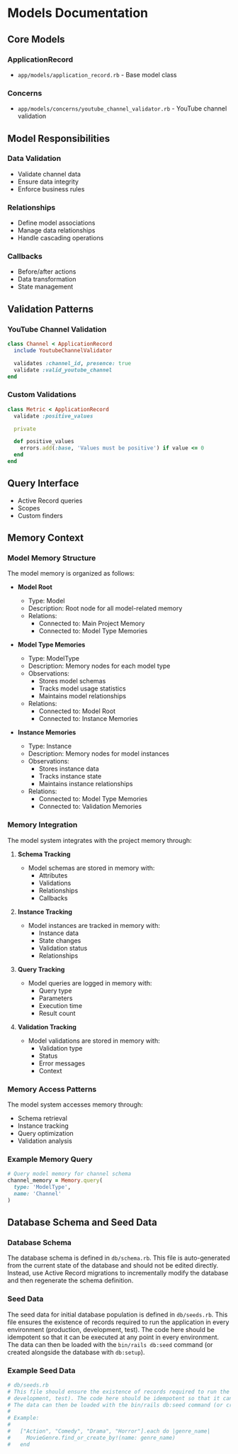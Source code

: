 # Models Documentation

## Core Models

### ApplicationRecord
- `app/models/application_record.rb` - Base model class

### Concerns
- `app/models/concerns/youtube_channel_validator.rb` - YouTube channel validation

## Model Responsibilities

### Data Validation
- Validate channel data
- Ensure data integrity
- Enforce business rules

### Relationships
- Define model associations
- Manage data relationships
- Handle cascading operations

### Callbacks
- Before/after actions
- Data transformation
- State management

## Validation Patterns

### YouTube Channel Validation
```ruby
class Channel < ApplicationRecord
  include YoutubeChannelValidator

  validates :channel_id, presence: true
  validate :valid_youtube_channel
end
```

### Custom Validations
```ruby
class Metric < ApplicationRecord
  validate :positive_values

  private

  def positive_values
    errors.add(:base, 'Values must be positive') if value <= 0
  end
end
```

## Query Interface
- Active Record queries
- Scopes
- Custom finders

## Memory Context

### Model Memory Structure
The model memory is organized as follows:

- **Model Root**
  - Type: Model
  - Description: Root node for all model-related memory
  - Relations:
    - Connected to: Main Project Memory
    - Connected to: Model Type Memories

- **Model Type Memories**
  - Type: ModelType
  - Description: Memory nodes for each model type
  - Observations:
    - Stores model schemas
    - Tracks model usage statistics
    - Maintains model relationships
  - Relations:
    - Connected to: Model Root
    - Connected to: Instance Memories

- **Instance Memories**
  - Type: Instance
  - Description: Memory nodes for model instances
  - Observations:
    - Stores instance data
    - Tracks instance state
    - Maintains instance relationships
  - Relations:
    - Connected to: Model Type Memories
    - Connected to: Validation Memories

### Memory Integration
The model system integrates with the project memory through:

1. **Schema Tracking**
   - Model schemas are stored in memory with:
     - Attributes
     - Validations
     - Relationships
     - Callbacks

2. **Instance Tracking**
   - Model instances are tracked in memory with:
     - Instance data
     - State changes
     - Validation status
     - Relationships

3. **Query Tracking**
   - Model queries are logged in memory with:
     - Query type
     - Parameters
     - Execution time
     - Result count

4. **Validation Tracking**
   - Model validations are stored in memory with:
     - Validation type
     - Status
     - Error messages
     - Context

### Memory Access Patterns
The model system accesses memory through:
- Schema retrieval
- Instance tracking
- Query optimization
- Validation analysis

### Example Memory Query
```ruby
# Query model memory for channel schema
channel_memory = Memory.query(
  type: 'ModelType',
  name: 'Channel'
)
```

## Database Schema and Seed Data

### Database Schema
The database schema is defined in `db/schema.rb`. This file is auto-generated from the current state of the database and should not be edited directly. Instead, use Active Record migrations to incrementally modify the database and then regenerate the schema definition.

### Seed Data
The seed data for initial database population is defined in `db/seeds.rb`. This file ensures the existence of records required to run the application in every environment (production, development, test). The code here should be idempotent so that it can be executed at any point in every environment. The data can then be loaded with the `bin/rails db:seed` command (or created alongside the database with `db:setup`).

### Example Seed Data
```ruby
# db/seeds.rb
# This file should ensure the existence of records required to run the application in every environment (production,
# development, test). The code here should be idempotent so that it can be executed at any point in every environment.
# The data can then be loaded with the bin/rails db:seed command (or created alongside the database with db:setup).
#
# Example:
#
#   ["Action", "Comedy", "Drama", "Horror"].each do |genre_name|
#     MovieGenre.find_or_create_by!(name: genre_name)
#   end